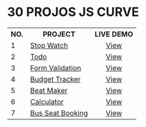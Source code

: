 # 30 PROJOS JS CURVE

<table>
  <tr>
    <th>NO.</th>
    <th>PROJECT</th>
    <th>LIVE DEMO</th>
  </tr> 
  <tr>
    <td>1</td>
    <td><a href="https://github.com/maxthestranger/30-projos-js-curve/tree/main/stop_watch">Stop Watch</a></td>
    <td style="text-align: center"><a href="https://code.maxthestranger.com/projects/js/stop_watch">View</a></td>
  </tr>
  <tr>
    <td>2</td>
    <td><a href="https://github.com/maxthestranger/30-projos-js-curve/tree/main/todo">Todo</a></td>
    <td style="text-align: center"><a href="https://code.maxthestranger.com/projects/js/todo">View</a></td>
  </tr>  
  <tr>
    <td>3</td>
    <td><a href="https://github.com/maxthestranger/30-projos-js-curve/tree/main/form_validation">Form Validation</a></td>
    <td style="text-align: center"><a href="https://code.maxthestranger.com/projects/js/form_validation">View</a></td>
  </tr>  
  <tr>
    <td>4</td>
    <td><a href="https://github.com/maxthestranger/30-projos-js-curve/tree/main/form_validation">Budget Tracker</a></td>
    <td style="text-align: center"><a href="https://bit.ly/3AMhNQB">View</a></td>
  </tr> 
  <tr>
    <td>5</td>
    <td><a href="https://github.com/maxthestranger/30-projos-js-curve/tree/main/form_validation">Beat Maker</a></td>
    <td style="text-align: center"><a href="https://bit.ly/3AMhNQB">View</a></td>
  </tr> 
  <tr>
    <td>6</td>
    <td><a href="https://github.com/maxthestranger/30-projos-js-curve/tree/main/calculator">Calculator</a></td>
    <td style="text-align: center"><a href="https://bit.ly/3AMhNQB">View</a></td>
  </tr> 
  <tr>
    <td>7</td>
    <td><a href="https://github.com/maxthestranger/30-projos-js-curve/tree/main/bus_seat_booking">Bus Seat Booking</a></td>
    <td style="text-align: center"><a href="https://bit.ly/3AMhNQB">View</a></td>
  </tr> 
</table>
